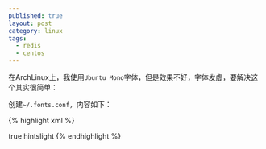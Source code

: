 ```yaml
---
published: true
layout: post
category: linux
tags: 
  - redis
  - centos
---
```


在ArchLinux上，我使用`Ubuntu Mono`字体，但是效果不好，字体发虚，要解决这个其实很简单：

创建`~/.fonts.conf`，内容如下：

{% highlight xml %}
<?xml version="1.0"?>
<!DOCTYPE fontconfig SYSTEM "fonts.dtd">
<fontconfig>
<match target="font">
   <edit name="hinting" mode="assign">
      <bool>true</bool>
   </edit>
</match>

<match target="font">
   <edit name="hintstyle" mode="assign">
         <const>hintslight</const>
    </edit>
</match>

</fontconfig>
{% endhighlight %}



